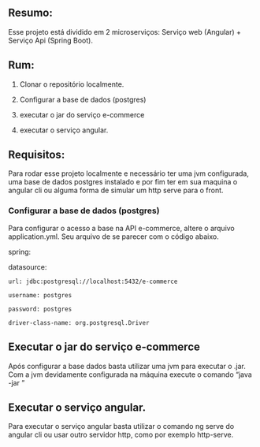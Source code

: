 ## Resumo: 

  

Esse projeto está dividido em 2 microserviços: Serviço web (Angular) + Serviço Api (Spring Boot). 

  

## Rum: 

  

1. Clonar o repositório localmente. 

2. Configurar a base de dados (postgres) 

3. executar o jar do serviço e-commerce 

4. executar o serviço angular. 

  

## Requisitos: 

  

Para rodar esse projeto localmente e necessário ter uma jvm configurada, uma base de dados postgres instalado e por fim ter em sua maquina o angular cli ou alguma forma de simular um http serve para o front. 

  

### Configurar a base de dados (postgres) 

  

Para configurar o acesso a base na API e-commerce, altere o arquivo application.yml. Seu arquivo de se parecer com o código abaixo. 

  

spring:  

  datasource: 

    url: jdbc:postgresql://localhost:5432/e-commerce 

    username: postgres 

    password: postgres 

    driver-class-name: org.postgresql.Driver 

## Executar o jar do serviço e-commerce 

Após configurar a base dados basta utilizar uma jvm para executar o .jar. Com a jvm devidamente configurada na máquina execute o comando “java -jar <nome-do-jar>”  

## Executar o serviço angular. 

Para executar o serviço angular basta utilizar o comando ng serve do angular cli ou usar outro servidor http, como por exemplo http-serve. 

 
